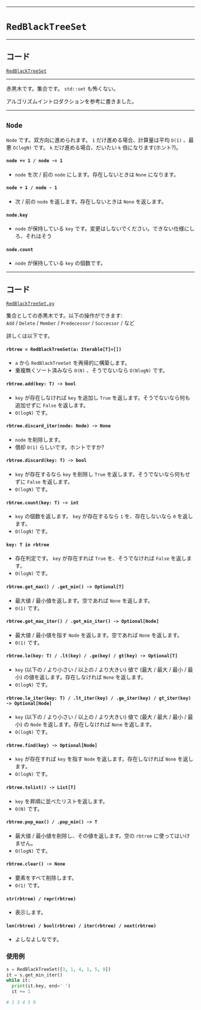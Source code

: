 _____

# `RedBlackTreeSet`

_____

## コード

[`RedBlackTreeSet`](https://github.com/titanium-22/Library_py/tree/main/DataStructures/BBST/RedBlackTree/RedBlackTreeSet.py)

_____

赤黒木です。集合です。 `std::set` も怖くない。

アルゴリズムイントロダクションを参考に書きました。

_____

## `Node`

`Node` です。双方向に進められます。 `1` だけ進める場合、計算量は平均 `O(1)` 、最悪 `O(logN)` です。 `k` だけ進める場合、だいたい `k` 倍になります(ホント?)。

#### `node += 1 / node -= 1`
- `node` を次 / 前の `node` にします。存在しないときは `None` になります。

#### `node + 1 / node - 1`
- 次 / 前の `node` を返します。存在しないときは `None` を返します。

#### `node.key`
- `node` が保持している `key` です。変更はしないでください。できない仕様にしろ、それはそう

#### `node.count`
- `node` が保持している `key` の個数です。

_____

## コード

[`RedBlackTreeSet.py`](https://github.com/titanium-22/Library_py/blob/main/DataStructures/BBST/RedBlackTree/RedBlackTreeSet.py)

集合としての赤黒木です。以下の操作ができます:  
`Add` / `Delete` / `Member` / `Predecessor` / `Successor` / など  

詳しくは以下です。

#### `rbtree = RedBlackTreeSet(a: Iterable[T]=[])`
- `a` から `RedBlackTreeSet` を再帰的に構築します。
- 重複無くソート済みなら `O(N)` 、そうでないなら `O(NlogN)` です。

#### `rbtree.add(key: T) -> bool`
- `key` が存在しなければ `key` を追加し `True` を返します。そうでないなら何も追加せずに `False` を返します。
- `O(logN)` です。

#### `rbtree.discard_iter(node: Node) -> None`
- `node` を削除します。
- 償却 `O(1)` らしいです。ホントですか?

#### `rbtree.discard(key: T) -> bool`
- `key` が存在するなら `key` を削除し `True` を返します。そうでないなら何もせずに `False` を返します。
- `O(logN)` です。

#### `rbtree.count(key: T) -> int`
- `key` の個数を返します。 `key` が存在するなら `1` を、存在しないなら `0` を返します。
- `O(logN)` です。

#### `key: T in rbtree`
- 存在判定です。 `key` が存在すれば `True` を、そうでなければ `False` を返します。
- `O(logN)` です。

#### `rbtree.get_max() / .get_min() -> Optional[T]`
- 最大値 / 最小値を返します。空であれば `None` を返します。
- `O(1)` です。

#### `rbtree.get_max_iter() / .get_min_iter() -> Optional[Node]`
- 最大値 / 最小値を指す `Node` を返します。空であれば `None` を返します。
- `O(1)` です。

#### `rbtree.le(key: T) / .lt(key) / .ge(key) / gt(key) -> Optional[T]`
- `key` (以下の / より小さい / 以上の / より大きい) 値で (最大 / 最大 / 最小 / 最小) の値を返します。存在しなければ `None` を返します。
- `O(logN)` です。

#### `rbtree.le_iter(key: T) / .lt_iter(key) / .ge_iter(key) / gt_iter(key) -> Optional[Node]`
- `key` (以下の / より小さい / 以上の / より大きい) 値で (最大 / 最大 / 最小 / 最小) の `Node` を返します。存在しなければ `None` を返します。
- `O(logN)` です。

#### `rbtree.find(key) -> Optional[Node]`
- `key` が存在すれば `key` を指す `Node` を返します。存在しなければ `None` を返します。
- `O(logN)` です。

#### `rbtree.tolist() -> List[T]`
- `key` を昇順に並べたリストを返します。
- `O(N)` です。

#### `rbtree.pop_max() / .pop_min() -> T`
- 最大値 / 最小値を削除し、その値を返します。空の `rbtree` に使ってはいけません。
- `O(logN)` です。

#### `rbtree.clear() -> None`
- 要素をすべて削除します。
- `O(1)` です。

#### `str(rbtree) / repr(rbtree)`
- 表示します。

#### `len(rbtree) / bool(rbtree) / iter(rbtree) / next(rbtree)`
- よしなよしなです。

### 使用例

```python
s = RedBlackTreeSet([3, 1, 4, 1, 5, 9])
it = s.get_min_iter()
while it:
  print(it.key, end=' ')
  it += 1

# 1 3 4 5 9
```
